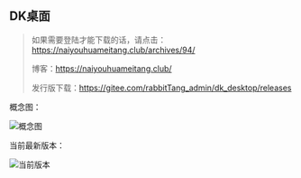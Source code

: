 ## DK桌面
> 如果需要登陆才能下载的话，请点击：https://naiyouhuameitang.club/archives/94/
>
> 博客：https://naiyouhuameitang.club/
>
> 发行版下载：https://gitee.com/rabbitTang_admin/dk_desktop/releases

概念图：

![概念图](https://images.gitee.com/uploads/images/2019/1225/193135_ea6ec4a5_5236363.png "概念图.png")

当前最新版本：

![当前版本](https://images.gitee.com/uploads/images/2019/1225/193153_8dcad896_5236363.png "0.5alpha测试图.png")